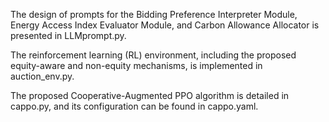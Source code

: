 The design of prompts for the Bidding Preference Interpreter Module, Energy Access Index Evaluator Module, and Carbon Allowance Allocator is presented in LLMprompt.py.

The reinforcement learning (RL) environment, including the proposed equity-aware and non-equity mechanisms, is implemented in auction_env.py.

The proposed Cooperative-Augmented PPO algorithm is detailed in cappo.py, and its configuration can be found in cappo.yaml.
